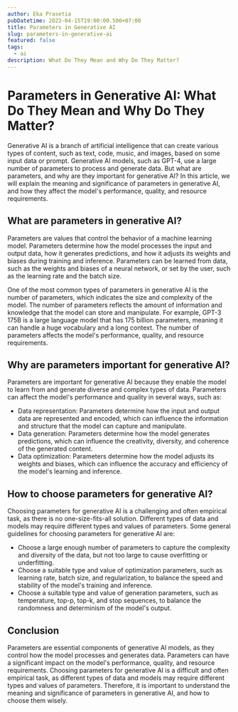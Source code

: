 ```yaml
---
author: Eka Prasetia
pubDatetime: 2023-04-15T19:00:00.500+07:00
title: Parameters in Generative AI
slug: parameters-in-generative-ai
featured: false
tags:
  - ai
description: What Do They Mean and Why Do They Matter?
---
```


# Parameters in Generative AI: What Do They Mean and Why Do They Matter?

Generative AI is a branch of artificial intelligence that can create various types of content, such as text, code, music, and images, based on some input data or prompt. Generative AI models, such as GPT-4, use a large number of parameters to process and generate data. But what are parameters, and why are they important for generative AI? In this article, we will explain the meaning and significance of parameters in generative AI, and how they affect the model's performance, quality, and resource requirements.

## What are parameters in generative AI?

Parameters are values that control the behavior of a machine learning model. Parameters determine how the model processes the input and output data, how it generates predictions, and how it adjusts its weights and biases during training and inference. Parameters can be learned from data, such as the weights and biases of a neural network, or set by the user, such as the learning rate and the batch size.

One of the most common types of parameters in generative AI is the number of parameters, which indicates the size and complexity of the model. The number of parameters reflects the amount of information and knowledge that the model can store and manipulate. For example, GPT-3 175B is a large language model that has 175 billion parameters, meaning it can handle a huge vocabulary and a long context. The number of parameters affects the model's performance, quality, and resource requirements.

## Why are parameters important for generative AI?

Parameters are important for generative AI because they enable the model to learn from and generate diverse and complex types of data. Parameters can affect the model's performance and quality in several ways, such as:

- Data representation: Parameters determine how the input and output data are represented and encoded, which can influence the information and structure that the model can capture and manipulate.
- Data generation: Parameters determine how the model generates predictions, which can influence the creativity, diversity, and coherence of the generated content.
- Data optimization: Parameters determine how the model adjusts its weights and biases, which can influence the accuracy and efficiency of the model's learning and inference.

## How to choose parameters for generative AI?

Choosing parameters for generative AI is a challenging and often empirical task, as there is no one-size-fits-all solution. Different types of data and models may require different types and values of parameters. Some general guidelines for choosing parameters for generative AI are:

- Choose a large enough number of parameters to capture the complexity and diversity of the data, but not too large to cause overfitting or underfitting.
- Choose a suitable type and value of optimization parameters, such as learning rate, batch size, and regularization, to balance the speed and stability of the model's training and inference.
- Choose a suitable type and value of generation parameters, such as temperature, top-p, top-k, and stop sequences, to balance the randomness and determinism of the model's output.

## Conclusion

Parameters are essential components of generative AI models, as they control how the model processes and generates data. Parameters can have a significant impact on the model's performance, quality, and resource requirements. Choosing parameters for generative AI is a difficult and often empirical task, as different types of data and models may require different types and values of parameters. Therefore, it is important to understand the meaning and significance of parameters in generative AI, and how to choose them wisely.
